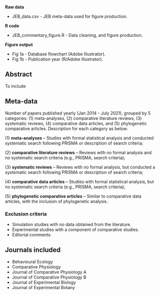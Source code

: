 **Raw data**
- JEB_data.csv - JEB meta-data used for figure production.

**R code**
- JEB_commentary_figure.R - Data cleaning, and figure production.

**Figure output**
- Fig 1a - Database flowchart (Adobe Illustrator).
- Fig 1b - Publication year (R/Adobe Illustrator).

## Abstract
To include

## Meta-data
Number of papers published yearly (Jan 2014 - July 2021), grouped by 5 categories: (1) meta-analyses, (2) comparative literature reviews, (3) systematic reviews, (4) comparative data articles, and (5) phylogenetic comparative articles. Description for each category as below:

(1) **meta-analyses** – Studies with formal statistical analysis and conducted systematic search following PRISMA or description of search criteria;

(2) **comparative literature reviews** – Reviews with no formal analysis and no systematic search criteria (e.g., PRISMA, search criteria);

(3) **systematic reviews** – Reviews with no formal analysis, but conducted a systematic search following PRISMA or description of search criteria;

(4) **comparative data articles** – Studies with formal statistical analysis, but no systematic search criteria (e.g., PRISMA, search criteria);

(5) **phylogenetic comparative articles** – Similar to comparative data articles, with the inclusion of phylogenetic analysis.

### Exclusion criteria
- Simulation studies with no data obtained from the literature.
- Experimental studies with a component of comparative studies.
- Editorial comments.


## Journals included
- Behavioural Ecology
- Comparative Physiology
- Journal of Comparative Physiology A
- Journal of Comparative Physiology B
- Journal of Experimental Biology
- Journal of Experimental Botany
